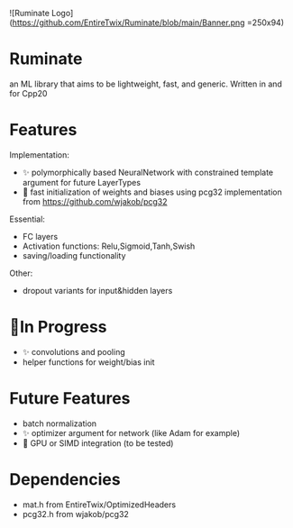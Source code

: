 ![Ruminate Logo](https://github.com/EntireTwix/Ruminate/blob/main/Banner.png =250x94)
# Ruminate
an ML library that aims to be lightweight, fast, and generic. Written in and for Cpp20

# Features
Implementation:
* :sparkles: polymorphically based NeuralNetwork with constrained template argument for future LayerTypes
* :racehorse: fast initialization of weights and biases using pcg32 implementation from https://github.com/wjakob/pcg32

Essential:
* FC layers
* Activation functions: Relu,Sigmoid,Tanh,Swish
* saving/loading functionality

Other:
* dropout variants for input&hidden layers

# :construction:In Progress
* :sparkles: convolutions and pooling
* helper functions for weight/bias init

# Future Features
* batch normalization
* :sparkles: optimizer argument for network (like Adam for example)
* :racehorse: GPU or SIMD integration (to be tested)

# Dependencies
* mat.h    from EntireTwix/OptimizedHeaders
* pcg32.h  from wjakob/pcg32
